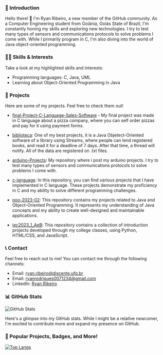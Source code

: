 
### 📌 Introduction
 
Hello there! 👋 I'm Ryan Ribeiro, a new member of the GitHub community. As a Computer Engineering student from Goiânia, Goiás State of Brazil, I'm constantly honing my skills and exploring new technologies. I try to test many types of sensors and communications protocols to solve problems I come with. While I primarily program in C, I'm also diving into the world of Java object-oriented programming.

### 👨‍💻 Skills & Interests

Take a look at my highlighted skills and interests:

- Programming languages: C, Java, UML
- Learning about Object-Oriented Programming in Java

### 💼 Projects
Here are some of my projects. Feel free to check them out!

- [final-Project-C-Language-Sales-Software](https://github.com/ryan-ribeiro/Final-Project-C-Language-Sales-Software) - My final project was made in C language about a pizza company, where you can self order pizzas and pay for it using payment forms.
  
-  [biblioteca](https://github.com/ryan-ribeiro/bibliotecaStreams): One of my best projects, it is a Java Objetect-Oriented software of a library using Streams, where people can lend registered books, and read it for a deadline of 7 days. After that time, a thread will notify. All of the data are registered on .txt files.

-  [arduino-Projects](https://github.com/ryan-ribeiro/arduino-projects.git): My repository where i post my arduino projects. I try to test many types of sensors and communications protocols to solve problems I come with.
  
- [c-language](https://github.com/ryan-ribeiro/c-language): In this repository, you can find various projects that I have implemented in C language. These projects demonstrate my proficiency in C and my ability to solve different programming challenges.

- [poo-2023-02](https://github.com/ryan-ribeiro/poo-2023-02): This repository contains my projects related to Java and Object-Oriented Programming. It represents my understanding of Java concepts and my ability to create well-designed and maintainable applications.

-  [iec2023_1_AeB](https://github.com/ryan-ribeiro/iec2023_1_AeB): This repository contains a collection of introduction projects developed through my college classes, using Python, HTML/CSS, and JavaScript.


### 📞 Contact

Feel free to reach out to me! You can contact me through the following channels:

- Email: [ryan.ribeiro@discente.ufg.br](mailto:ryan.ribeiro@discente.ufg.br)
- Email: [ryanrodrigues0071234@gmail.com](mailto:ryanrodrigues0071234@gmail.com)
- LinkedIn: [Ryan Ribeiro](https://www.linkedin.com/in/ryan-ribeiro)

### 📊 GitHub Stats

![GitHub Stats](https://github-readme-stats.vercel.app/api?username=ryan-ribeiro)

Here's a glimpse into my GitHub stats. While I might be a relative newcomer, I'm excited to contribute more and expand my presence on GitHub.


### 🌟 Popular Projects, Badges, and More!

[![Top Langs](https://github-readme-stats.vercel.app/api/top-langs/?username=ryan-ribeiro&layout=compact)](https://github.com/ryan-ribeiro)


